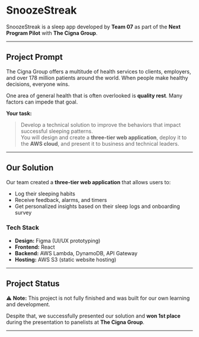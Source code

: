 # SnoozeStreak

SnoozeStreak is a sleep app developed by **Team 07** as part of the **Next Program Pilot** with **The Cigna Group**.  

---

## Project Prompt  

The Cigna Group offers a multitude of health services to clients, employers, and over 178 million patients around the world. When people make healthy decisions, everyone wins.  

One area of general health that is often overlooked is **quality rest**. Many factors can impede that goal.  

**Your task:**  
> Develop a technical solution to improve the behaviors that impact successful sleeping patterns.  
> You will design and create a **three-tier web application**, deploy it to the **AWS cloud**, and present it to business and technical leaders.  

---

## Our Solution  

Our team created a **three-tier web application** that allows users to:  
- Log their sleeping habits  
- Receive feedback, alarms, and timers  
- Get personalized insights based on their sleep logs and onboarding survey  

### Tech Stack  
- **Design:** Figma (UI/UX prototyping)  
- **Frontend:** React  
- **Backend:** AWS Lambda, DynamoDB, API Gateway  
- **Hosting:** AWS S3 (static website hosting)  

---

## Project Status  

⚠️ **Note:** This project is not fully finished and was built for our own learning and development.  

Despite that, we successfully presented our solution and **won 1st place** during the presentation to panelists at **The Cigna Group**.  

---
